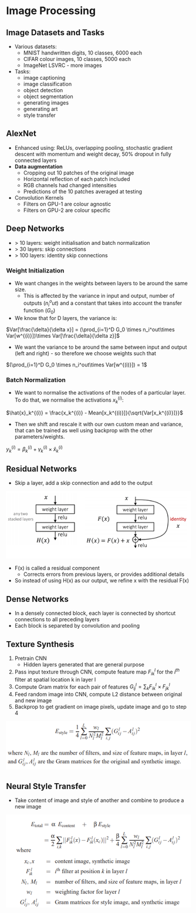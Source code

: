 # Image Processing
## Image Datasets and Tasks
* Various datasets: 
    * MNIST handwritten digits, 10 classes, 6000 each
    * CIFAR colour images, 10 classes, 5000 each
    * ImageNet LSVRC - more images
* Tasks:
    * image captioning
    * image classification
    * object detection
    * object segmentation
    * generating images
    * generating art
    * style transfer

## AlexNet
* Enhanced using: ReLUs, overlapping pooling, stochastic gradient descent with momentum and weight decay, 50% dropout in fully connected layers
* **Data augmentation**
    * Cropping out 10 patches of the original image
    * Horizontal reflection of each patch included
    * RGB channels had changed intensities
    * Predictions of the 10 patches averaged at testing
* Convolution Kernels
    * Filters on GPU-1 are colour agnostic
    * Filters on GPU-2 are colour specific

## Deep Networks
* \> 10 layers: weight initialisation and batch normalization
* \> 30 layers: skip connections
* \> 100 layers: identity skip connections

### Weight Initialization
* We want changes in the weights between layers to be around the same size.
    * This is affected by the variance in input and output, number of outputs ($n_i^out$) and a constant that takes into account the transfer function ($G_0$)
* We know that for D layers, the variance is:

$Var[\frac{\delta}{\delta x}] = (\prod_{i=1}^D G_0 \times n_i^out\times Var[w^{(i)}])\times Var[\frac{\delta}{\delta z}]$

* We want the variance to be around the same between input and output (left and right) - so therefore we choose weights such that

$(\prod_{i=1}^D G_0 \times n_i^out\times Var[w^{(i)}]) = 1$

### Batch Normalization
* We want to normalise the activations of the nodes of a particular layer. To do that, we normalise the activations $x_k^{(i)}$:

$\hat{x}_k^{(i)} = \frac{x_k^{(i)} - Mean[x_k^{(i)}]}{\sqrt{Var[x_k^{(i)}]}}$

* Then we shift and rescale it with our own custom mean and variance, that can be trained as well using backprop with the other parameters/weights.

$y_k^{(i)} = \beta_k^{(i)} + \gamma_k^{(i)}\times \hat{x}_k^{(i)}$

## Residual Networks
* Skip a layer, add a skip connection and add to the output

![](residual.png)

* F(x) is called a residual component
    * Corrects errors from previous layers, or provides additional details
* So instead of using H(x) as our output, we refine x with the residual F(x)

## Dense Networks
* In a densely connected block, each layer is connected by shortcut connections to all preceding layers
* Each block is separeted by convolution and pooling

## Texture Synthesis
1. Pretrain CNN
    * Hidden layers generated that are general purpose
2. Pass input texture through CNN, compute feature map $F_{ik}^l$ for the $i^{th}$ filter at spatial location k in layer l
3. Compute Gram matrix for each pair of features $G_{ij}^l = \sum_k F_{ik}^l \times F_{jk}^l$
4. Feed random image into CNN, compute L2 distance between original and new image
5. Backprop to get gradient on image pixels, update image and go to step 4

![](error_texturesynth.png)

## Neural Style Transfer
* Take content of image and style of another and combine to produce a new image

![](error_styletransfer.png)
